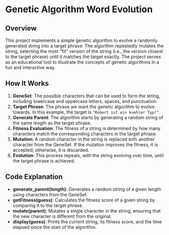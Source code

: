 # Genetic Algorithm Word Evolution

## Overview

This project implements a simple genetic algorithm to evolve a randomly generated string into a target phrase. The algorithm repeatedly mutates the string, selecting the most "fit" version of the string (i.e., the version closest to the target phrase) until it matches the target exactly. The project serves as an educational tool to illustrate the concepts of genetic algorithms in a fun and interactive way.

## How It Works

1. **GeneSet**: The possible characters that can be used to form the string, including lowercase and uppercase letters, spaces, and punctuation.
2. **Target Phrase**: The phrase we want the genetic algorithm to evolve towards. In this example, the target is `"Robert ist ein kuehler Typ!"`.
3. **Generate Parent**: The algorithm starts by generating a random string of the same length as the target phrase.
4. **Fitness Evaluation**: The fitness of a string is determined by how many characters match the corresponding characters in the target phrase.
5. **Mutation**: A random character in the string is replaced with another character from the GeneSet. If the mutation improves the fitness, it is accepted; otherwise, it is discarded.
6. **Evolution**: This process repeats, with the string evolving over time, until the target phrase is achieved.

## Code Explanation

- **generate_parent(length)**: Generates a random string of a given length using characters from the GeneSet.
- **getFitness(guess)**: Calculates the fitness score of a given string by comparing it to the target phrase.
- **mutate(parent)**: Mutates a single character in the string, ensuring that the new character is different from the original.
- **display(guess)**: Prints the current string, its fitness score, and the time elapsed since the start of the algorithm.
